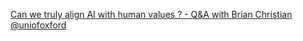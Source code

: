 [Can we truly align AI with human values ? - Q&A with Brian Christian   @uniofoxford](https://qi.tc/qi/120636)